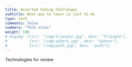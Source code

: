 ```yaml
---
title: Assorted Coding Challenges
subtitle: Best way to learn is just to do
type: tech
comments: false
summary: "Tech sites"
weight: 100
# bigimg: [{src: "/img/triangle.jpg", desc: "Triangle"}, 
#          {src: "/img/sphere.jpg", desc: "Sphere"}, 
#          {src: "/img/path.jpg", desc: "path"}]
---
```

Technologies for review

